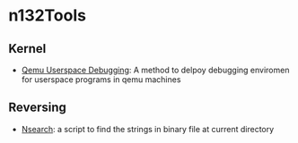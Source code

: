 # n132Tools
## Kernel
- [Qemu Userspace Debugging](./Kernel/QemuUserspaceDebugging.md): A method to delpoy debugging enviromen for userspace programs in qemu machines


## Reversing
- [Nsearch](./Reversing/Nsearch.sh): a script to find the strings in binary file at current directory

